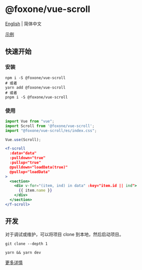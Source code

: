 # @foxone/vue-scroll

[English](./README.md) | 简体中文

[示例](https://fox-one.github.io/vue-scroll/)

## 快速开始
### 安装
```shell
npm i -S @foxone/vue-scroll
# 或者
yarn add @foxone/vue-scroll
# 或者
pnpm i -S @foxone/vue-scroll
```

### 使用
```js
import Vue from "vue";
import Scroll from '@foxone/vue-scroll';
import "@foxone/vue-scroll/es/index.css";

Vue.use(Scroll);
```

```jsx
<f-scroll
  :data="data"
  :pulldown="true"
  :pullup="true"
  @pulldown="loadData(true)"
  @pullup="loadData"
>
  <section>
    <div v-for="(item, ind) in data" :key="item.id || ind">
      {{ item.name }}
    </div>
  </section>
</f-scroll>
```

## 开发
对于调试或维护，可以将项目 clone 到本地，然后启动项目。

```shell
git clone --depth 1

yarn && yarn dev
```

[更多详情](./DEV.zh-CN.md)
